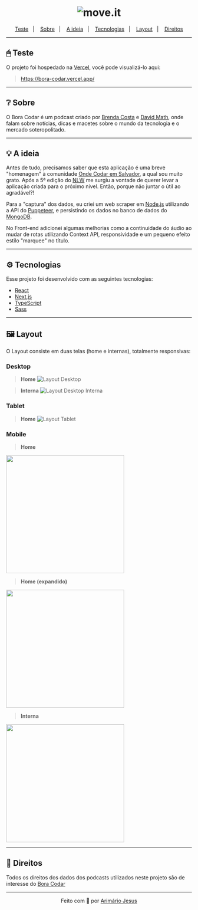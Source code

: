 <h1 align="center">
  <img alt="move.it" title="move.it" src="./public/playing-codar.svg" />
</h1>

<p align="center">
  <a href="#-teste">Teste</a>&nbsp;&nbsp;&nbsp;|&nbsp;&nbsp;&nbsp;
  <a href="#-sobre">Sobre</a>&nbsp;&nbsp;&nbsp;|&nbsp;&nbsp;&nbsp;
  <a href="#-a-ideia">A ideia</a>&nbsp;&nbsp;&nbsp;|&nbsp;&nbsp;&nbsp;
  <a href="#-tecnologias">Tecnologias</a>&nbsp;&nbsp;&nbsp;|&nbsp;&nbsp;&nbsp;
  <a href="#-layout">Layout</a>&nbsp;&nbsp;&nbsp;|&nbsp;&nbsp;&nbsp;
  <a href="#-direitos">Direitos</a>
</p>

---

## 🖱 Teste

O projeto foi hospedado na [Vercel](https://vercel.com/), você pode visualizá-lo aqui:

> https://bora-codar.vercel.app/

---

## ❔ Sobre

O Bora Codar é um podcast criado por [Brenda Costa](https://www.linkedin.com/in/brendacosta23) e [David Math](https://www.linkedin.com/in/me42th), onde falam sobre notícias, dicas e macetes sobre o mundo da tecnologia e o mercado soteropolitado.

---

## 💡 A ideia

Antes de tudo, precisamos saber que esta aplicação é uma breve "homenagem" à comunidade [Onde Codar em Salvador](https://t.me/co0da4r), a qual sou muito grato. Após a 5ª edição do [NLW](https://nextlevelweek.com/) me surgiu a vontade de querer levar a aplicação criada para o próximo nível. Então, porque não juntar o útil ao agradável?!

Para a "captura" dos dados, eu criei um web scraper em [Node.js](https://nodejs.dev/) utilizando a API do [Puppeteer](https://nodejs.dev/), e persistindo os dados no banco de dados do [MongoDB](https://www.mongodb.com/pt-br).

No Front-end adicionei algumas melhorias como a continuidade do áudio ao mudar de rotas utilizando Context API, responsividade e um pequeno efeito estilo "marquee" no título.

---

## ⚙ Tecnologias

Esse projeto foi desenvolvido com as seguintes tecnologias:

- [React](https://reactjs.org)
- [Next.js](https://nextjs.org)
- [TypeScript](https://www.typescriptlang.org/)
- [Sass](https://sass-lang.com/)

---

## 🖼 Layout

O Layout consiste em duas telas (home e internas), totalmente responsivas:

### Desktop

> **Home**
![Layout Desktop](.github/images/layout-desktop.png)

> **Interna**
![Layout Desktop Interna](.github/images/layout-desktop-internal.png)

### Tablet

> **Home**
![Layout Tablet](.github/images/layout-tablet.png)

### Mobile

> **Home**

<img src=".github/images/layout-mobile.png" width="320" />

> **Home (expandido)**

<img src=".github/images/layout-mobile__expanded.png" width="320" />

> **Interna**

<img src=".github/images/layout-mobile-internal.png" width="320" />

---

## 📝 Direitos

Todos os direitos dos dados dos podcasts utilizados neste projeto são de interesse do [Bora Codar](https://github.com/devssa/bora-codar/issues)

---

<p align="center">Feito com 💚 por <a href="https://www.linkedin.com/in/arimariojesus/" target="_blank">Arimário Jesus</a></p>
